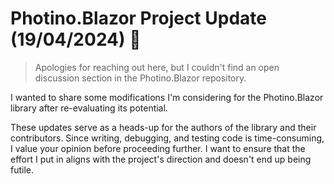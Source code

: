 ﻿# Photino.Blazor Project Update (19/04/2024) 🚀
>Apologies for reaching out here, but I couldn't find an open discussion section in the Photino.Blazor repository.

I wanted to share some modifications I'm considering for the Photino.Blazor library after re-evaluating its potential.

These updates serve as a heads-up for the authors of the library and their contributors. Since writing, debugging, and testing code is time-consuming, I value your opinion before proceeding further. I want to ensure that the effort I put in aligns with the project's direction and doesn't end up being futile.